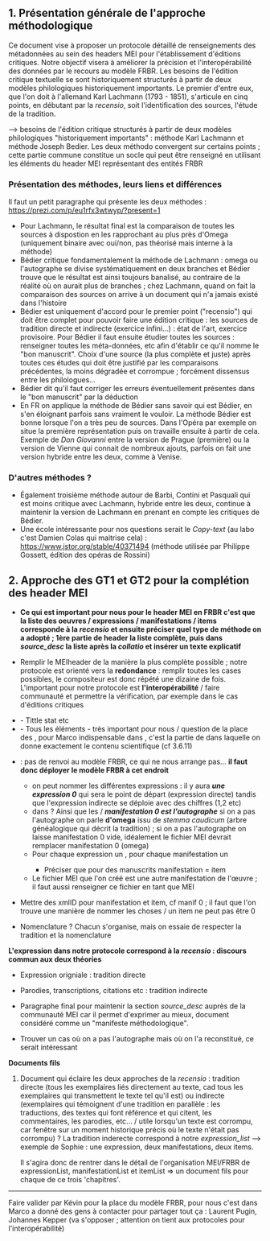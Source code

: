## 1. Présentation générale de l'approche méthodologique

Ce document vise à proposer un protocole détaillé de renseignements des métadonnées au sein des headers MEI pour l'établissement d'éditions critiques. Notre objectif visera à améliorer la précision et l'interopérabilité des données par le recours au modèle FRBR. Les besoins de l'édition critique textuelle se sont historiquement structurés à partir de deux modèles philologiques historiquement importants. Le premier d'entre eux, que l'on doit à l'allemand Karl Lachmann (1793 - 1851), s'articule en cinq points, en débutant par la _recensio_, soit l'identification des sources, l'étude de la tradition.


   
--> besoins de l'édition critique structurés à partir de deux modèles philologiques "historiquement importants" : méthode Karl Lachmann et méthode Joseph Bedier. Les deux méthodo convergent sur certains points ; cette partie commune constitue un socle qui peut être renseigné en utilisant les éléments du header MEI représentant des entités FRBR

### Présentation des méthodes, leurs liens et différences

Il faut un petit paragraphe qui présente les deux méthodes : https://prezi.com/p/eu1rfx3wtwyp/?present=1
- Pour Lachmann, le résultat final est la comparaison de toutes les sources à dispostion en les rapprochant au plus près d'Omega (uniquement binaire avec oui/non, pas théorisé mais interne à la méthode)
- Bédier critique fondamentalement la méthode de Lachmann : omega ou l'autographe se divise systématiquement en deux branches et Bédier trouve que le résultat est ainsi toujours banalisé, au contraire de la réalité où on aurait plus de branches ; chez Lachmann, quand on fait la comparaison des sources on arrive à un document qui n'a jamais existé dans l'histoire
- Bédier est uniquement d'accord pour le premier point ("recensio") qui doit être complet pour pouvoir faire une édition critique : les sources de tradition directe et indirecte (exercice infini...) : état de l'art, exercice provisoire. Pour Bédier il faut ensuite étudier toutes les sources : renseigner toutes les méta-données, etc afin d'établir ce qu'il nomme le "bon manuscrit". Choix d'une source (la plus complète et juste) après toutes ces études qui doit être justifié par les comparaisons précédentes, la moins dégradée et corrompue ; forcément dissensus entre les philologues...
- Bédier dit qu'il faut corriger les erreurs éventuellement présentes dans le "bon manuscrit" par la déduction
- En FR on applique la méthode de Bédier sans savoir qui est Bédier, en s'en éloignant parfois sans vraiment le vouloir. La méthode Bédier est bonne lorsque l'on a très peu de sources. Dans l'Opéra par exemple on situe la première représentation puis on travaille ensuite à partir de cela. Exemple de _Don Giovanni_ entre la version de Prague (première) ou la version de Vienne qui connait de nombreux ajouts, parfois on fait une version hybride entre les deux, comme à Venise.

### D'autres méthodes ?
  
- Également troisième méthode autour de Barbi, Contini et Pasquali qui est moins critique avec Lachmann, hybride entre les deux, continue à maintenir la version de Lachmann en prenant en compte les critiques de Bédier.
- Une école intéressante pour nos questions serait le _Copy-text_ (au labo c'est Damien Colas qui maitrise cela) : https://www.jstor.org/stable/40371494 (méthode utilisée par Philippe Gossett, édition des opéras de Rossini)

## 2. Approche des GT1 et GT2 pour la complétion des header MEI

- **Ce qui est important pour nous pour le header MEI en FRBR c'est que la liste des oeuvres / expressions / manifestations / items corresponde à la _recensio_ et ensuite préciser quel type de méthode on a adopté ; 1ère partie de header la liste complète, puis dans _source_desc_ la liste après la _collatio_ et insérer un texte explicatif**

- Remplir le MEIheader de la manière la plus complète possible ; notre protocole est orienté vers la **redondance** : remplir toutes les cases possibles, le compositeur est donc répété une dizaine de fois. L'important pour notre protocole est **l'interopérabilité** / faire communauté et permettre la vérification, par exemple dans le cas d'éditions critiques

- <meiHead>
   - Tittle stat etc
- <fileDesc>
   - Tous les éléments
   - <sourceDesc> très important pour nous / question de la place des <statement>, pour Marco indispensable dans <sourceDesc>, c'est la partie   
      de <fileDesc> dans laquelle on donne exactement le contenu scientifique (cf 3.6.11)
- <workList> : pas de renvoi au modèle FRBR, ce qui ne nous arrange pas... **il faut donc déployer le modèle FRBR à cet endroit**
   - <expressionList> on peut nommer les différentes expressions : il y aura **_une expression 0_** qui sera le point de départ (expression            directe) tandis que l'expression indirecte se déploie avec des chiffres (1,2 etc)
   - <manifestationList> dans <workList> ? Ainsi que les <itemList> / **_manifestation 0 est l'autographe_** si on a pas l'autographe on parle       **d'omega** issu de _stemma caudicum_ (arbre généalogique qui décrit la tradition) ; si on a pas l'autographe on laisse manifestation 0          vide, idéalement le fichier MEI devrait remplacer manifestation 0 (omega)
   - Pour chaque expression un <manifestationList>, pour chaque manifestation un <itemList>
      - Préciser que pour des manuscrits manifestation = item
   - Le fichier MEI que l'on créé est une autre manifestation de l'œuvre ; il faut aussi renseigner ce fichier en tant que MEI

- Mettre des xmlID pour manifestation et item, cf manif 0 ; il faut que l'on trouve une manière de nommer les choses / un item ne peut pas être 0

- Nomenclature ? Chacun s'organise, mais on essaie de respecter la tradition et la nomenclature

**L'expression dans notre protocole correspond à la _recensio_ : discours commun aux deux théories**
- Expression origniale : tradition directe
- Parodies, transcriptions, citations etc : tradition indirecte


- Paragraphe final pour maintenir la section _source_desc_ auprès de la communauté MEI car il permet d'exprimer au mieux, document considéré comme un "manifeste méthodologique".

- Trouver un cas où on a pas l'autographe mais où on l'a reconstitué, ce serait intéressant

**Documents fils**

1. Document qui éclaire les deux approches de la _recensio_ : tradition directe (tous les exemplaires liés directement au texte, cad tous les exemplaires qui transmettent le texte tel qu'il est) ou indirecte (exemplaires qui témoignent d'une tradition en parallèle : les traductions, des textes qui font référence et qui citent, les commentaires, les parodies, etc... / utile lorsqu'un texte est corrompu, car fenêtre sur un moment historique précis où le texte n'était pas corrompu) ? La tradition inderecte correspond à notre _expression_list_
--> exemple de Sophie : une expression, deux manifestations, deux items.

   Il s'agira donc de rentrer dans le détail de l'organisation MEI/FRBR de expressionList, manifestationList et itemList => un document fils pour chaque de ce trois 'chapitres'.

 - - -

Faire valider par Kévin pour la place du modèle FRBR, pour nous c'est dans <workList>
Marco a donné des gens à contacter pour partager tout ça : Laurent Pugin, Johannes Kepper (va s'opposer ; attention on tient aux protocoles pour l'interopérabilité) 
